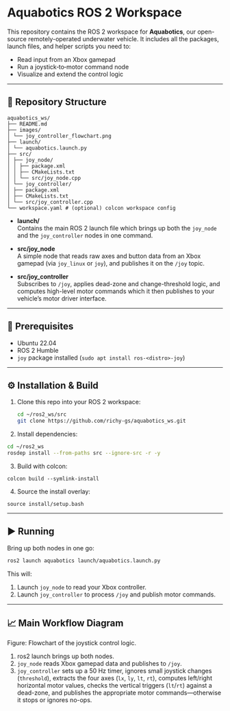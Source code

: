 # Aquabotics ROS 2 Workspace

This repository contains the ROS 2 workspace for **Aquabotics**, our open-source remotely-operated underwater vehicle. It includes all the packages, launch files, and helper scripts you need to:

- Read input from an Xbox gamepad  
- Run a joystick‐to‐motor command node  
- Visualize and extend the control logic  

---

## 📂 Repository Structure

```
aquabotics_ws/
├── README.md
├── images/
│ └── joy_controller_flowchart.png
├── launch/
│ └── aquabotics.launch.py
├── src/
│ ├── joy_node/
│ │ ├── package.xml
│ │ ├── CMakeLists.txt
│ │ └── src/joy_node.cpp
│ └── joy_controller/
│ ├── package.xml
│ ├── CMakeLists.txt
│ └── src/joy_controller.cpp
└── workspace.yaml # (optional) colcon workspace config
```

- **launch/**  
  Contains the main ROS 2 launch file which brings up both the `joy_node` and the `joy_controller` nodes in one command.

- **src/joy_node**  
  A simple node that reads raw axes and button data from an Xbox gamepad (via `joy_linux` or `joy`), and publishes it on the `/joy` topic.

- **src/joy_controller**  
  Subscribes to `/joy`, applies dead-zone and change-threshold logic, and computes high-level motor commands which it then publishes to your vehicle’s motor driver interface.

---

## 🚀 Prerequisites

- Ubuntu 22.04  
- ROS 2 Humble
- `joy` package installed (`sudo apt install ros-<distro>-joy`)

---

## ⚙️ Installation & Build

1. Clone this repo into your ROS 2 workspace:
   ```bash
   cd ~/ros2_ws/src
   git clone https://github.com/richy-gs/aquabotics_ws.git
   ```
3. Install dependencies:
  ```bash
  cd ~/ros2_ws
  rosdep install --from-paths src --ignore-src -r -y
  ```
3. Build with colcon:
  ```
  colcon build --symlink-install
  ```
4. Source the install overlay:
  ```
  source install/setup.bash
  ```

---

## ▶️ Running

Bring up both nodes in one go:
  ```bash
  ros2 launch aquabotics launch/aquabotics.launch.py
  ```

This will:
1. Launch `joy_node` to read your Xbox controller.
2. Launch `joy_controller` to process `/joy` and publish motor commands.

---

## 📈 Main Workflow Diagram

Figure: Flowchart of the joystick control logic.

1. ros2 launch brings up both nodes.
2. `joy_node` reads Xbox gamepad data and publishes to `/joy`.
3. `joy_controller` sets up a 50 Hz timer, ignores small joystick changes (`threshold`), extracts the four axes (`lx`, `ly`, `lt`, `rt`), computes left/right horizontal motor values, checks the vertical triggers (`lt`/`rt`) against a dead-zone, and publishes the appropriate motor commands—otherwise it stops or ignores no-ops.



